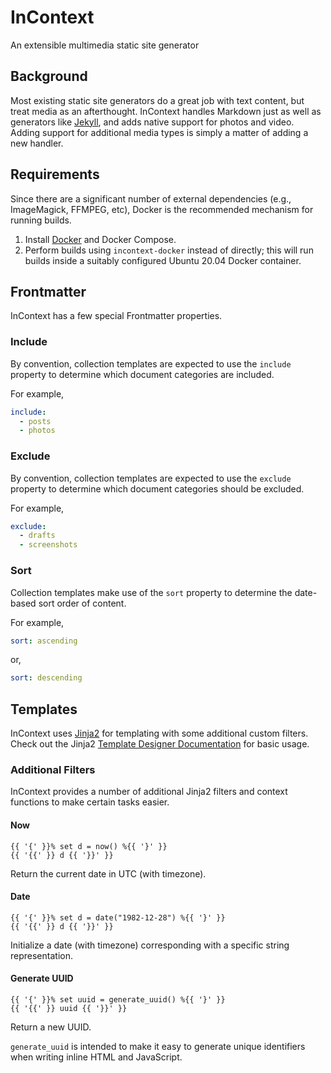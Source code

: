 # InContext

An extensible multimedia static site generator

## Background

Most existing static site generators do a great job with text content, but treat media as an afterthought. InContext handles Markdown just as well as generators like [Jekyll](https://jekyll.rb), and adds native support for photos and video. Adding support for additional media types is simply a matter of adding a new handler.

## Requirements

Since there are a significant number of external dependencies (e.g., ImageMagick, FFMPEG, etc), Docker is the recommended mechanism for running builds.

1. Install [Docker](https://docs.docker.com/engine/install/ubuntu/) and Docker Compose.
2. Perform builds using `incontext-docker` instead of directly; this will run builds inside a suitably configured Ubuntu 20.04 Docker container.

## Frontmatter

InContext has a few special Frontmatter properties.

### Include

By convention, collection templates are expected to use the `include` property to determine which document categories are included.

For example,

```yaml
include:
  - posts
  - photos
```

### Exclude

By convention, collection templates are expected to use the `exclude` property to determine which document categories should be excluded.

For example,

```yaml
exclude:
  - drafts
  - screenshots
```

### Sort

Collection templates make use of the `sort` property to determine the date-based sort order of content.

For example,

```yaml
sort: ascending
```

or,

```yaml
sort: descending
```

## Templates

InContext uses [Jinja2](https://jinja.palletsprojects.com/en/2.11.x/) for templating with some additional custom filters. Check out the Jinja2 [Template Designer Documentation](https://jinja.palletsprojects.com/en/2.11.x/templates/) for basic usage.

### Additional Filters

InContext provides a number of additional Jinja2 filters and context functions to make certain tasks easier.

#### Now

```
{{ '{' }}% set d = now() %{{ '}' }}
{{ '{{' }} d {{ '}}' }}
```

Return the current date in UTC (with timezone).

#### Date

```
{{ '{' }}% set d = date("1982-12-28") %{{ '}' }}
{{ '{{' }} d {{ '}}' }}
```

Initialize a date (with timezone) corresponding with a specific string representation.

#### Generate UUID

```
{{ '{' }}% set uuid = generate_uuid() %{{ '}' }}
{{ '{{' }} uuid {{ '}}' }}
```

Return a new UUID.

`generate_uuid` is intended to make it easy to generate unique identifiers when writing inline HTML and JavaScript.

